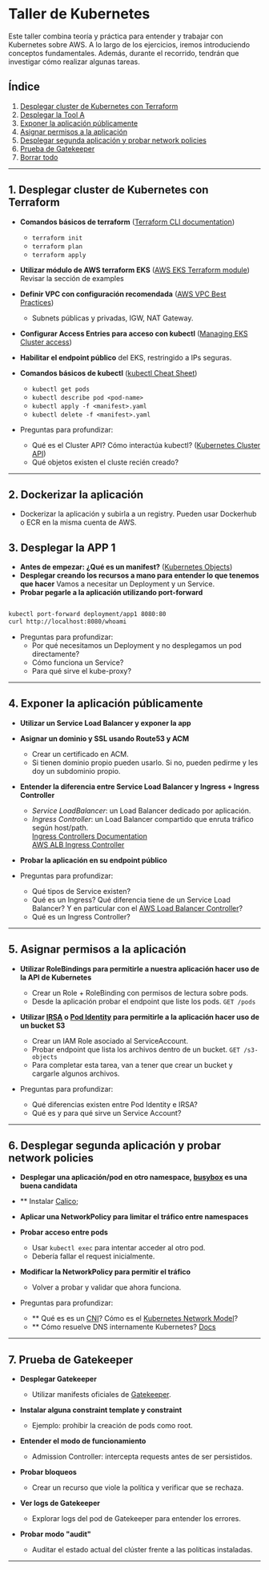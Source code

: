 # Taller de Kubernetes

Este taller combina teoría y práctica para entender y trabajar con Kubernetes sobre AWS. A lo largo de los ejercicios, iremos introduciendo conceptos fundamentales. Además, durante el recorrido, tendrán que investigar cómo realizar algunas tareas.

## Índice

1. [Desplegar cluster de Kubernetes con Terraform](#2-desplegar-cluster-de-kubernetes-con-terraform)
2. [Desplegar la Tool A](#3-desplegar-la-tool-A)
3. [Exponer la aplicación públicamente](#4-exponer-la-aplicación-públicamente)
4. [Asignar permisos a la aplicación](#5-asignar-permisos-a-la-aplicación)
5. [Desplegar segunda aplicación y probar network policies](#6-desplegar-segunda-aplicación-y-probar-network-policies)
6. [Prueba de Gatekeeper](#7-prueba-de-gatekeeper)
7. [Borrar todo](#-Borrar-todo)
---

## 1. Desplegar cluster de Kubernetes con Terraform

- **Comandos básicos de terraform** ([Terraform CLI documentation](https://developer.hashicorp.com/terraform/cli))
  - `terraform init`
  - `terraform plan`
  - `terraform apply`
  
- **Utilizar módulo de AWS terraform EKS** ([AWS EKS Terraform module](https://registry.terraform.io/modules/terraform-aws-modules/eks/aws/latest))
Revisar la sección de examples

- **Definir VPC con configuración recomendada** ([AWS VPC Best Practices](https://docs.aws.amazon.com/vpc/latest/userguide/VPC_Scenarios.html))
  - Subnets públicas y privadas, IGW, NAT Gateway.

- **Configurar Access Entries para acceso con kubectl** ([Managing EKS Cluster access](https://docs.aws.amazon.com/eks/latest/userguide/access-control.html))

- **Habilitar el endpoint público** del EKS, restringido a IPs seguras.

- **Comandos básicos de kubectl** ([kubectl Cheat Sheet](https://kubernetes.io/docs/reference/kubectl/cheatsheet/))
  - `kubectl get pods`
  - `kubectl describe pod <pod-name>`
  - `kubectl apply -f <manifest>.yaml`
  - `kubectl delete -f <manifest>.yaml`

- Preguntas para profundizar:
    - Qué es el Cluster API? Cómo interactúa kubectl? ([Kubernetes Cluster API](https://cluster-api.sigs.k8s.io/))
    - Qué objetos existen el cluste recién creado? 

---
## 2. Dockerizar la aplicación

- Dockerizar la aplicación y subirla a un registry. Pueden usar Dockerhub o ECR en la misma cuenta de AWS. 

## 3. Desplegar la APP 1

- **Antes de empezar: ¿Qué es un manifest?** ([Kubernetes Objects](https://kubernetes.io/docs/concepts/overview/working-with-objects/kubernetes-objects/))
- **Desplegar creando los recursos a mano para entender lo que tenemos que hacer**
Vamos a necesitar un Deployment y un Service. 
- **Probar pegarle a la aplicación utilizando port-forward**

```bash 

kubectl port-forward deployment/app1 8080:80  
curl http://localhost:8080/whoami  
```

- Preguntas para profundizar:
    - Por qué necesitamos un Deployment y no desplegamos un pod directamente?
    - Cómo funciona un Service? 
    - Para qué sirve el kube-proxy?


---

## 4. Exponer la aplicación públicamente

- **Utilizar un Service Load Balancer y exponer la app**
- **Asignar un dominio y SSL usando Route53 y ACM**
  - Crear un certificado en ACM.
  - Si tienen dominio propio pueden usarlo. Si no, pueden pedirme y les doy un subdominio propio. 

- **Entender la diferencia entre Service Load Balancer y Ingress + Ingress Controller**
  - *Service LoadBalancer*: un Load Balancer dedicado por aplicación.
  - *Ingress Controller*: un Load Balancer compartido que enruta tráfico según host/path.  
    [Ingress Controllers Documentation](https://kubernetes.io/docs/concepts/services-networking/ingress-controllers/)  
    [AWS ALB Ingress Controller](https://kubernetes-sigs.github.io/aws-load-balancer-controller/latest/)

- **Probar la aplicación en su endpoint público**

- Preguntas para profundizar:
    - Qué tipos de Service existen? 
    - Qué es un Ingress? Qué diferencia tiene de un Service Load Balancer? Y en particular con el [AWS Load Balancer Controller](https://kubernetes-sigs.github.io/aws-load-balancer-controller/latest/)?
    - Qué es un Ingress Controller?


---

## 5. Asignar permisos a la aplicación

- **Utilizar RoleBindings para permitirle a nuestra aplicación hacer uso de la API de Kubernetes**
  - Crear un Role + RoleBinding con permisos de lectura sobre pods.
  - Desde la aplicación probar el endpoint que liste los pods. `GET /pods`  

- **Utilizar [IRSA](https://docs.aws.amazon.com/eks/latest/userguide/iam-roles-for-service-accounts.html) o [Pod Identity](https://docs.aws.amazon.com/eks/latest/userguide/pod-identities.html) para permitirle a la aplicación hacer uso de un bucket S3**
  - Crear un IAM Role asociado al ServiceAccount.
  - Probar endpoint que lista los archivos dentro de un bucket. `GET /s3-objects`
  - Para completar esta tarea, van a tener que crear un bucket y cargarle algunos archivos. 

- Preguntas para profundizar:
    - Qué diferencias existen entre Pod Identity e IRSA?
    - Qué es y para qué sirve un Service Account?  

---

## 6. Desplegar segunda aplicación y probar network policies

- **Desplegar una aplicación/pod en otro namespace, [busybox](https://github.com/ipedrazas/k8s-lskp-demo/blob/master/busybox-pod.yaml) es una buena candidata**
- ** Instalar [Calico](https://docs.tigera.io/calico/latest/getting-started/kubernetes/managed-public-cloud/eks);
- **Aplicar una NetworkPolicy para limitar el tráfico entre namespaces**

- **Probar acceso entre pods**
  - Usar `kubectl exec` para intentar acceder al otro pod.
  - Debería fallar el request inicialmente.

- **Modificar la NetworkPolicy para permitir el tráfico**
  - Volver a probar y validar que ahora funciona.

- Preguntas para profundizar:
    - ** Qué es es un [CNI](https://kubernetes.io/docs/concepts/extend-kubernetes/compute-storage-net/network-plugins/)? Cómo es el [Kubernetes Network Model](https://kubernetes.io/docs/concepts/services-networking/#the-kubernetes-network-model)? 
    - ** Cómo resuelve DNS internamente Kubernetes? [Docs](https://kubernetes.io/docs/concepts/services-networking/dns-pod-service/)
---

## 7. Prueba de Gatekeeper

- **Desplegar Gatekeeper**  
  - Utilizar manifests oficiales de [Gatekeeper](https://open-policy-agent.github.io/gatekeeper/website/docs/install).

- **Instalar alguna constraint template y constraint**  
  - Ejemplo: prohibir la creación de pods como root.

- **Entender el modo de funcionamiento**
  - Admission Controller: intercepta requests antes de ser persistidos.

- **Probar bloqueos**
  - Crear un recurso que viole la política y verificar que se rechaza.

- **Ver logs de Gatekeeper**
  - Explorar logs del pod de Gatekeeper para entender los errores.

- **Probar modo "audit"**
  - Auditar el estado actual del clúster frente a las políticas instaladas.

---

